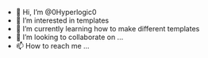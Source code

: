 - 👋 Hi, I’m @0Hyperlogic0
- 👀 I’m interested in templates
- 🌱 I’m currently learning how to make different templates
- 💞️ I’m looking to collaborate on ...
- 📫 How to reach me ...

<!---
0Hyperlogic0/0Hyperlogic0 is a ✨ special ✨ repository because its `README.md` (this file) appears on your GitHub profile.
You can click the Preview link to take a look at your changes.
--->
